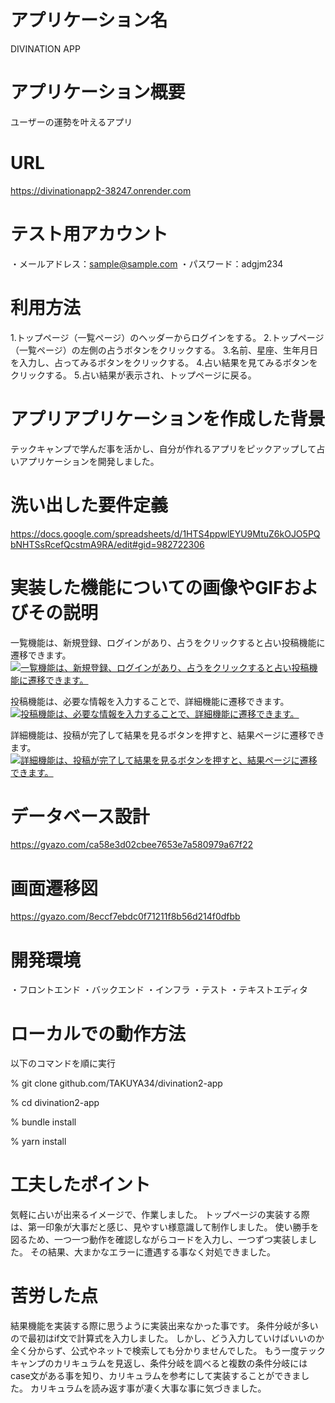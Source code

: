 # アプリケーション名
DIVINATION APP

# アプリケーション概要
ユーザーの運勢を叶えるアプリ

# URL
https://divinationapp2-38247.onrender.com

# テスト用アカウント
・メールアドレス：sample@sample.com
・パスワード：adgjm234

# 利用方法
1.トップページ（一覧ページ）のヘッダーからログインをする。
2.トップページ（一覧ページ）の左側の占うボタンをクリックする。
3.名前、星座、生年月日を入力し、占ってみるボタンをクリックする。
4.占い結果を見てみるボタンをクリックする。
5.占い結果が表示され、トップページに戻る。

# アプリアプリケーションを作成した背景
テックキャンプで学んだ事を活かし、自分が作れるアプリをピックアップして占いアプリケーションを開発しました。

# 洗い出した要件定義
https://docs.google.com/spreadsheets/d/1HTS4ppwlEYU9MtuZ6kOJO5PQbNHTSsRcefQcstmA9RA/edit#gid=982722306

# 実装した機能についての画像やGIFおよびその説明
一覧機能は、新規登録、ログインがあり、占うをクリックすると占い投稿機能に遷移できます。
[![一覧機能は、新規登録、ログインがあり、占うをクリックすると占い投稿機能に遷移できます。](https://i.gyazo.com/2380a1c1242c7a85c6b78e2ac73d8927.gif)](https://gyazo.com/2380a1c1242c7a85c6b78e2ac73d8927)

投稿機能は、必要な情報を入力することで、詳細機能に遷移できます。
[![投稿機能は、必要な情報を入力することで、詳細機能に遷移できます。](https://i.gyazo.com/fea4b2d329a96d2e22a0e9636a5dbf5c.gif)](https://gyazo.com/fea4b2d329a96d2e22a0e9636a5dbf5c)

詳細機能は、投稿が完了して結果を見るボタンを押すと、結果ページに遷移できます。
[![詳細機能は、投稿が完了して結果を見るボタンを押すと、結果ページに遷移できます。](https://i.gyazo.com/b0fba4a47010352093ef128acd45c7b2.gif)](https://gyazo.com/b0fba4a47010352093ef128acd45c7b2)

# データベース設計
https://gyazo.com/ca58e3d02cbee7653e7a580979a67f22

# 画面遷移図
https://gyazo.com/8eccf7ebdc0f71211f8b56d214f0dfbb

# 開発環境
・フロントエンド
・バックエンド
・インフラ
・テスト
・テキストエディタ

# ローカルでの動作方法
以下のコマンドを順に実行

% git clone github.com/TAKUYA34/divination2-app

% cd divination2-app

% bundle install

% yarn install

# 工夫したポイント
気軽に占いが出来るイメージで、作業しました。
トップページの実装する際は、第一印象が大事だと感じ、見やすい様意識して制作しました。
使い勝手を図るため、一つ一つ動作を確認しながらコードを入力し、一つずつ実装しました。
その結果、大まかなエラーに遭遇する事なく対処できました。

# 苦労した点
結果機能を実装する際に思うように実装出来なかった事です。
条件分岐が多いので最初はif文で計算式を入力しました。
しかし、どう入力していけばいいのか全く分からず、公式やネットで検索しても分かりませんでした。
もう一度テックキャンプのカリキュラムを見返し、条件分岐を調べると複数の条件分岐にはcase文がある事を知り、カリキュラムを参考にして実装することができました。
カリキュラムを読み返す事が凄く大事な事に気づきました。
